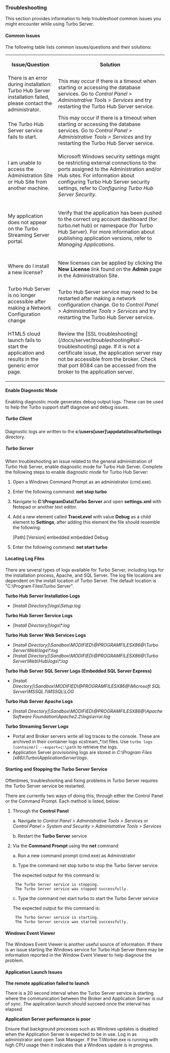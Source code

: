 ### Troubleshooting

This section provides information to help troubleshoot common issues you might encounter while using Turbo Server.

#### Common Issues

The following table lists common issues/questions and their solutions:

<table>
      <tr>
         <th data-column="0">
            <div>
               <p>Issue/Question</p>
            </div>
         </th>
         <th data-column="1">
            <div>
               <p>Solution</p>
            </div>
         </th>
      </tr>
      <tr>
         <td colspan="1">There is an error during installation: Turbo Hub Server installation failed, please contact the administrator.</td>
         <td colspan="1">This may occur if there is a timeout when starting or accessing the database services. Go to <em>Control Panel &gt; Administrative Tools &gt; Services</em> and try restarting the Turbo Hub Server service.</td>
      </tr>
      <tr>
         <td colspan="1">The Turbo Hub Server service fails to start.</td>
         <td colspan="1">This may occur if there is a timeout when starting or accessing the database services. Go to <em>Control Panel &gt; Administrative Tools &gt; Services</em> and try restarting the Turbo Hub Server service.</td>
      </tr>
      <tr>
         <td>
            <p>I am unable to access the Administration Site or Hub Site from another machine.</p>
         </td>
         <td>
            <p>Microsoft Windows security settings might be restricting external connections to the ports assigned to the Administration and/or Hub sites. For information about configuring Turbo Hub Server security settings, refer to <em>Configuring Turbo Hub Server Security</em>.</p>
         </td>
      </tr>
      <tr>
         <td>
            <p>My application does not appear on the Turbo Streaming Server portal.</p>
         </td>
         <td>
            <p>Verify that the application has been pushed to the correct org account dashboard (for turbo.net hub) or namespace (for Turbo Hub Server). For more information about publishing application versions, refer to <em>Managing Applications</em>.</p>
         </td>
      </tr>
      <tr>
         <td>
            <p>Where do I install a new license?</p>
         </td>
         <td>
            <p>New licenses can be applied by clicking the <strong>New License</strong> link found on the <strong>Admin</strong> page in the Administration Site.</p>
         </td>
      </tr>
      <tr>
         <td colspan="1">Turbo Hub Server is no longer accessible after making a Network Configuration change</td>
         <td colspan="1">Turbo Hub Server service may need to be restarted after making a network configuration change. Go to <em>Control Panel &gt; Administrative Tools &gt; Services</em> and try restarting the Turbo Hub Server service.</td>
      </tr>
      <tr>
         <td>
            <p>HTML5 cloud launch fails to start the application and results in the generic error page.</p>
         </td>
         <td>
            <p>Review the [SSL troubleshooting](/docs/server/troubleshooting#ssl-troubleshooting) page. If it is not a certificate issue, the application server may not be accessible from the broker. Check that port 8084 can be accessed from the broker to the application server.</p>
         </td>
      </tr>
</table>

#### Enable Diagnostic Mode

Enabling diagnostic mode generates debug output logs. These can be used to help the Turbo support staff diagnose and debug issues.

##### Turbo Client

Diagnostic logs are written to the **c:\users\[user]\appdata\local\turbo\logs** directory.

##### Turbo Server

When troubleshooting an issue related to the general administration of Turbo Hub Server, enable diagnostic mode for Turbo Hub Server. Complete the following steps to enable diagnostic mode for Turbo Hub Server:

1. Open a Windows Command Prompt as an administrator (cmd.exe).

2. Enter the following command: **net stop turbo**

3. Navigate to **C:\ProgramData\Turbo Server** and open **settings.xml** with Notepad or another text editor.

4. Add a new element called **TraceLevel** with value **Debug** as a child element to **Settings**; after adding this element the file should resemble the following:

	<?xml version="1.0" encoding="utf-8"?>
	<settings>
		<InstallPath>[Path]</InstallPath>
		<InstalledVersion>[Version]</InstalledVersion>
		<DbLibraryConnection>embedded</DbLibraryConnection>
		<DbManagerConnection>embedded</DbManagerConnection>
		<TraceLevel>Debug</TraceLevel>
	</settings>

5. Enter the following command: **net start turbo**

#### Locating Log Files

There are several types of logs available for Turbo Server, including logs for the installation process, Apache, and SQL Server. The log file locations are dependent on the install location of Turbo Server. The default location is "C:\Program Files\Turbo Server".

**Turbo Hub Server Installation Logs**

- _[Install Directory]\logs\Setup.log_

**Turbo Hub Server Service Logs**

- _[Install Directory]\logs\\*.log_

**Turbo Hub Server Web Services Logs**

- _[Install Directory]\Sandbox\MODIFIED\\@PROGRAMFILESX86@\Turbo Server\Web\logs\\*.log_
- _[Install Directory]\Sandbox\MODIFIED\\@PROGRAMFILESX86@\Turbo Server\Web\Hub\logs\\*.log_

**Turbo Hub Server SQL Server Logs (Embedded SQL Server Express)**

- _[Install Directory]\Sandbox\MODIFIED\\@PROGRAMFILESX86@\Microsoft SQL Server\MSSQL.1\MSSQL\LOG_

**Turbo Hub Server Apache Logs**

- _[Install Directory]\Sandbox\MODIFIED\\@PROGRAMFILESX86@\Apache Software Foundation\Apache2.2\logs\error.log_

**Turbo Streaming Server Logs**

- Portal and Broker servers write all log traces to the console. These are archived in their container logs xcstream_*.txt files. Use `turbo logs [container] --export=c:\path` to retrieve the logs.
- Application Server provisioning logs are stored in _C:\Program Files (x86)\Turbo\ApplicationServer\logs_.

#### Starting and Stopping the Turbo Server Service

Oftentimes, troubleshooting and fixing problems in Turbo Server requires the Turbo Server service be restarted.

There are currently two ways of doing this, through either the Control Panel or the Command Prompt. Each method is listed, below:

1. Through the **Control Panel**

	a. Navigate to *Control Panel > Administrative Tools > Services* or *Control Panel > System and Security > Administrative Tools > Services*

	b. Restart the **Turbo Server** service

2. Via the **Command Prompt** using the **net** command

	a. Run a new command prompt (cmd.exe) as Administrator

	b. Type the command net stop turbo to stop the Turbo Server service

	The expected output for this command is:

		The Turbo Server service is stopping.
		The Turbo Server service was stopped successfully.

	c. Type the command net start turbo to start the Turbo Server service

	The expected output for this command is:

		The Turbo Server service is starting.
		The Turbo Server service was started successfully.

#### Windows Event Viewer

The Windows Event Viewer is another useful source of information. If there is an issue starting the Windows service for Turbo Hub Server there may be information reported in the Window Event Viewer to help diagnose the problem.

#### Application Launch Issues

**The remote application failed to launch**

There is a 20 second interval when the Turbo Server service is starting where the communication between the Broker and Application Server is out of sync. The application launch should succeed once the interval has elapsed.

**Application Server performance is poor**

Ensure that background processes such as Windows updates is disabled when the Application Server is expected to be in use. Log in as administrator and open Task Manager. If the TiWorker.exe is running with high CPU usage then it indicates that a Windows update is in progress.
